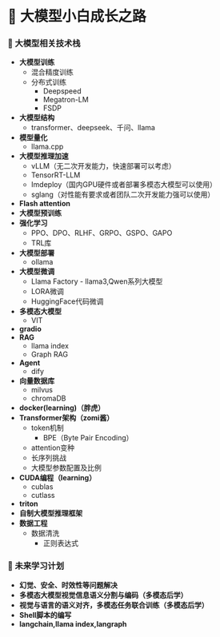 # 🚀 大模型小白成长之路

### 🤖 大模型相关技术栈
- **大模型训练**
  - 混合精度训练
  - 分布式训练
    - Deepspeed  
    - Megatron-LM
    - FSDP
- **大模型结构**
  - transformer、deepseek、千问、llama
- **模型量化**
  - llama.cpp
- **大模型推理加速**
  - vLLM（无二次开发能力，快速部署可以考虑）
  - TensorRT-LLM
  - Imdeploy（国内GPU硬件或者部署多模态大模型可以使用）
  - sglang（对性能有要求或者团队二次开发能力强可以使用）
- **Flash attention**
- **大模型预训练**
- **强化学习**
  - PPO、DPO、RLHF、GRPO、GSPO、GAPO
  - TRL库
- **大模型部署**
  - ollama
- **大模型微调**
  - Llama Factory - llama3,Qwen系列大模型
  - LORA微调
  - HuggingFace代码微调
- **多模态大模型**
  - VIT
- **gradio**
- **RAG**
  - llama index
  - Graph RAG
- **Agent**
  - dify
- **向量数据库**
  - milvus
  - chromaDB
- **docker(learning)（胖虎）**
- **Transformer架构（zomi酱）**
  - token机制
    - BPE（Byte Pair Encoding）
  - attention变种
  - 长序列挑战
  - 大模型参数配置及比例
- **CUDA编程（learning）**
  - cublas
  - cutlass
- **triton**
- **自制大模型推理框架**
- **数据工程**
  - 数据清洗
    - 正则表达式
 ### 🎯 未来学习计划
 - **幻觉、安全、时效性等问题解决**
 - **多模态大模型视觉信息语义分割与编码（多模态后学）**
 - **视觉与语言的语义对齐，多模态任务联合训练（多模态后学）**
 - **Shell脚本的编写**
 - **langchain,llama index,langraph**
